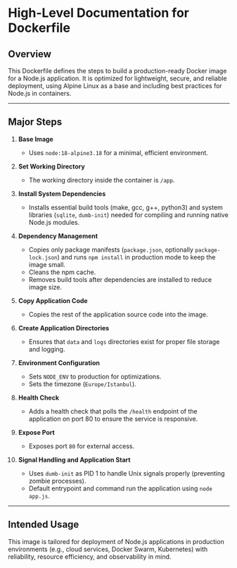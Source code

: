 # High-Level Documentation for Dockerfile

## Overview
This Dockerfile defines the steps to build a production-ready Docker image for a Node.js application. It is optimized for lightweight, secure, and reliable deployment, using Alpine Linux as a base and including best practices for Node.js in containers.

---

## Major Steps

1. **Base Image**
   - Uses `node:18-alpine3.18` for a minimal, efficient environment.

2. **Set Working Directory**
   - The working directory inside the container is `/app`.

3. **Install System Dependencies**
   - Installs essential build tools (make, gcc, g++, python3) and system libraries (`sqlite`, `dumb-init`) needed for compiling and running native Node.js modules.

4. **Dependency Management**
   - Copies only package manifests (`package.json`, optionally `package-lock.json`) and runs `npm install` in production mode to keep the image small.
   - Cleans the npm cache.
   - Removes build tools after dependencies are installed to reduce image size.

5. **Copy Application Code**
   - Copies the rest of the application source code into the image.

6. **Create Application Directories**
   - Ensures that `data` and `logs` directories exist for proper file storage and logging.

7. **Environment Configuration**
   - Sets `NODE_ENV` to production for optimizations.
   - Sets the timezone (`Europe/Istanbul`).

8. **Health Check**
   - Adds a health check that polls the `/health` endpoint of the application on port 80 to ensure the service is responsive.

9. **Expose Port**
   - Exposes port `80` for external access.

10. **Signal Handling and Application Start**
    - Uses `dumb-init` as PID 1 to handle Unix signals properly (preventing zombie processes).
    - Default entrypoint and command run the application using `node app.js`.

---

## Intended Usage
This image is tailored for deployment of Node.js applications in production environments (e.g., cloud services, Docker Swarm, Kubernetes) with reliability, resource efficiency, and observability in mind.
